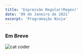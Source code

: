 ```yaml
---
title: 'Expressão Regular(Regex)'
date: '09 de Janeiro de 2021'
excerpt: 'Programação Ninja'
---
```


### Em Breve

<img src="https://media4.giphy.com/media/LmNwrBhejkK9EFP504/200.gif" alt="cat coder" />
